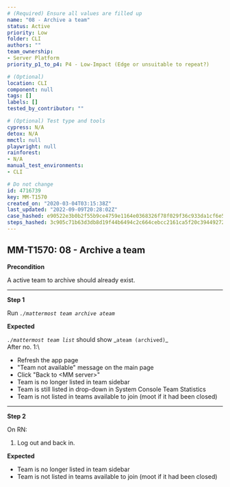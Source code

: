```yaml
---
# (Required) Ensure all values are filled up
name: "08 - Archive a team"
status: Active
priority: Low
folder: CLI
authors: ""
team_ownership: 
- Server Platform
priority_p1_to_p4: P4 - Low-Impact (Edge or unsuitable to repeat?)

# (Optional)
location: CLI
component: null
tags: []
labels: []
tested_by_contributor: ""

# (Optional) Test type and tools
cypress: N/A
detox: N/A
mmctl: null
playwright: null
rainforest: 
- N/A
manual_test_environments:
- CLI

# Do not change
id: 4716739
key: MM-T1570
created_on: "2020-03-04T03:15:38Z"
last_updated: "2022-09-09T20:28:02Z"
case_hashed: e90522e3b0b2f55b9ce4759e1164e0368326f78f029f36c933da1cf6e5dac76c8f617f9e744e552295fcc97cb5f328ec
steps_hashed: 3c905c71b63d3db8d19f44b6494c2c664cebcc2161ca5f20c39449272f0131d9bec453da26d8985208e7e8157ceaa4d4
---
```


<!-- (Auto-generated) Based on frontmatter's "key" and "name" -->

## MM-T1570: 08 - Archive a team

**Precondition**

A active team to archive should already exist.

---

**Step 1**

Run _`./mattermost team archive ateam`_

**Expected**

_`./mattermost team list`_ should show \_`ateam (archived)`\_\
After no. 1:\\

- Refresh the app page
- "Team not available" message on the main page
- Click "Back to \<MM server>"
- Team is no longer listed in team sidebar
- Team is still listed in drop-down in System Console Team Statistics
- Team is not listed in teams available to join (moot if it had been closed)

---

**Step 2**

On RN:

1. Log out and back in.

**Expected**

- Team is no longer listed in team sidebar
- Team is not listed in teams available to join (moot if it had been closed)
